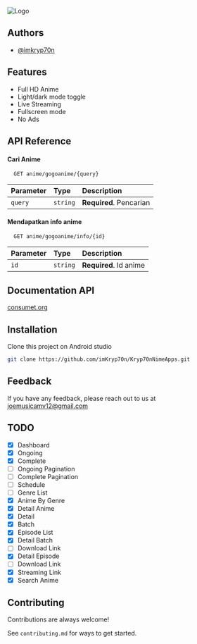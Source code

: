 
![Logo](https://i.ibb.co/pWnc8PW/Group-4.png)


## Authors

- [@imkryp70n](https://www.github.com/imkryp70n)


## Features
- Full HD Anime
- Light/dark mode toggle
- Live Streaming
- Fullscreen mode
- No Ads


## API Reference

#### Cari Anime

```http
  GET anime/gogoanime/{query}
```

| Parameter | Type     | Description                |
| :-------- | :------- | :------------------------- |
| `query` | `string` | **Required**. Pencarian |

#### Mendapatkan info anime

```http
  GET anime/gogoanime/info/{id}
```

| Parameter | Type     | Description                       |
| :-------- | :------- | :-------------------------------- |
| `id`      | `string` | **Required**. Id anime |




## Documentation API

[consumet.org](https://docs.consumet.org/#tag/gogoanime)


## Installation

Clone this project on Android studio
```bash
git clone https://github.com/imKryp70n/Kryp70nNimeApps.git
```
    
## Feedback

If you have any feedback, please reach out to us at joemusicamv12@gmail.com


## TODO
- [x]   Dashboard
  - [x]   Ongoing
  - [x]   Complete
- [ ]   Ongoing Pagination
- [ ]   Complete Pagination
- [ ]   Schedule
- [ ]   Genre List
  - [x]   Anime By Genre
- [x]   Detail Anime
  - [x]   Detail
  - [x]   Batch
  - [x] Episode List
- [x]   Detail Batch
  - [ ]   Download Link
- [x]   Detail Episode
  - [ ]   Download Link
  - [x]   Streaming Link
- [x]   Search Anime
## Contributing

Contributions are always welcome!

See `contributing.md` for ways to get started.
